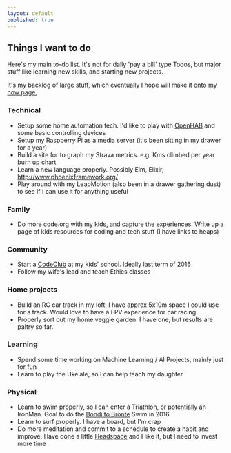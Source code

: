 ```yaml
---
layout: default
published: true
---
```


## Things I want to do

Here's my main to-do list. It's not for daily 'pay a bill' type Todos, but major stuff like learning new skills, and starting new projects.

It's my backlog of large stuff, which eventually I hope will make it onto my [now page.](/now)

### Technical

* Setup some home automation tech. I'd like to play with [OpenHAB](www.openhab.org) and some basic controlling devices
* Setup my Raspberry Pi as a media server (it's been sitting in my drawer for a year)
* Build a site for to graph my Strava metrics. e.g. Kms climbed per year burn up chart
* Learn a new language properly. Possibly Elm, Elixir, http://www.phoenixframework.org/
* Play around with my LeapMotion (also been in a drawer gathering dust) to see if I can use it for anything useful

### Family

* Do more code.org with my kids, and capture the experiences. Write up a page of kids resources for coding and tech stuff (I have links to heaps)

### Community

* Start a [CodeClub](http://www.codeclubau.org/) at my kids' school. Ideally last term of 2016
* Follow my wife's lead and teach Ethics classes

### Home projects

* Build an RC car track in my loft. I have approx 5x10m space I could use for a track. Would love to have a FPV experience for car racing
* Properly sort out my home veggie garden. I have one, but results are paltry so far.

### Learning

* Spend some time working on Machine Learning / AI Projects, mainly just for fun
* Learn to play the Ukelale, so I can help teach my daughter

### Physical

* Learn to swim properly, so I can enter a Triathlon, or potentially an IronMan. Goal to do the [Bondi to Bronte](http://www.bonditobronte.com.au/) Swim in 2016
* Learn to surf properly. I have a board, but I'm crap
* Do more meditation and commit to a schedule to create a habit and improve. Have done a little [Headspace](www.headspace.com) and I like it, but I need to invest more time
